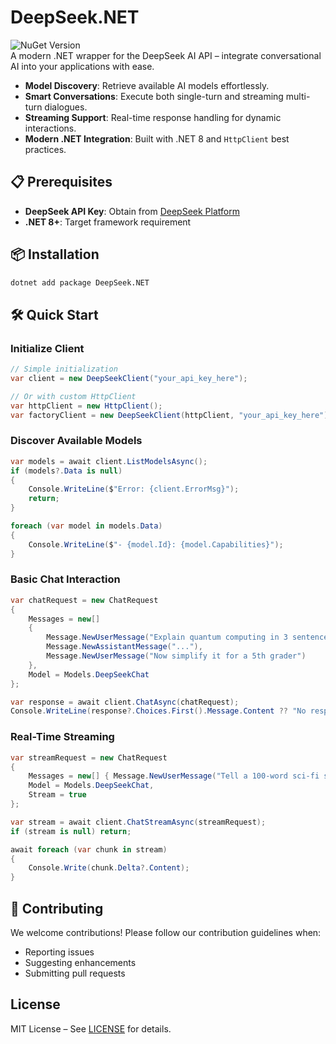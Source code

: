 # DeepSeek.NET

![NuGet Version](https://img.shields.io/nuget/v/DeepSeek.NET)  
A modern .NET wrapper for the DeepSeek AI API – integrate conversational AI into your applications with ease.

- **Model Discovery**: Retrieve available AI models effortlessly.
- **Smart Conversations**: Execute both single-turn and streaming multi-turn dialogues.
- **Streaming Support**: Real-time response handling for dynamic interactions.
- **Modern .NET Integration**: Built with .NET 8 and `HttpClient` best practices.

## 📋 Prerequisites

- **DeepSeek API Key**: Obtain from [DeepSeek Platform](https://platform.deepseek.com/)
- **.NET 8+**: Target framework requirement

## 📦 Installation

```bash
dotnet add package DeepSeek.NET
```

## 🛠️ Quick Start

### Initialize Client

```csharp
// Simple initialization
var client = new DeepSeekClient("your_api_key_here");

// Or with custom HttpClient
var httpClient = new HttpClient();
var factoryClient = new DeepSeekClient(httpClient, "your_api_key_here");
```

### Discover Available Models

```csharp
var models = await client.ListModelsAsync();
if (models?.Data is null)
{
    Console.WriteLine($"Error: {client.ErrorMsg}");
    return;
}

foreach (var model in models.Data)
{
    Console.WriteLine($"- {model.Id}: {model.Capabilities}");
}
```

### Basic Chat Interaction

```csharp
var chatRequest = new ChatRequest
{
    Messages = new[]
    {
        Message.NewUserMessage("Explain quantum computing in 3 sentences"),
        Message.NewAssistantMessage("..."),
        Message.NewUserMessage("Now simplify it for a 5th grader")
    },
    Model = Models.DeepSeekChat
};

var response = await client.ChatAsync(chatRequest);
Console.WriteLine(response?.Choices.First().Message.Content ?? "No response");
```

### Real-Time Streaming

```csharp
var streamRequest = new ChatRequest
{
    Messages = new[] { Message.NewUserMessage("Tell a 100-word sci-fi story") },
    Model = Models.DeepSeekChat,
    Stream = true
};

var stream = await client.ChatStreamAsync(streamRequest);
if (stream is null) return;

await foreach (var chunk in stream)
{
    Console.Write(chunk.Delta?.Content);
}
```
## 🤝 Contributing

We welcome contributions! Please follow our contribution guidelines when:
- Reporting issues
- Suggesting enhancements
- Submitting pull requests

## License

MIT License – See [LICENSE](LICENSE) for details.